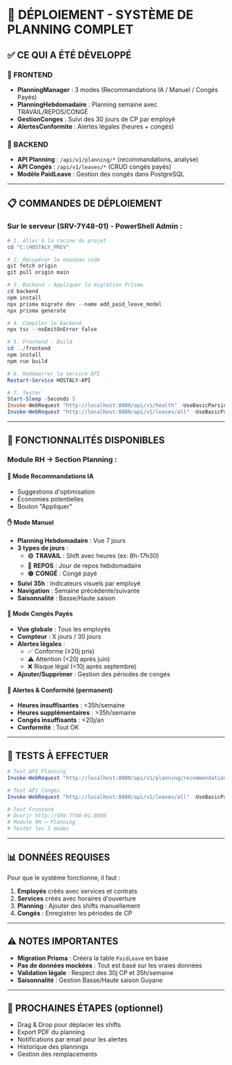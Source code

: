 # 🚀 DÉPLOIEMENT - SYSTÈME DE PLANNING COMPLET

## ✅ CE QUI A ÉTÉ DÉVELOPPÉ

### 🎨 FRONTEND
- **PlanningManager** : 3 modes (Recommandations IA / Manuel / Congés Payés)
- **PlanningHebdomadaire** : Planning semaine avec TRAVAIL/REPOS/CONGÉ
- **GestionConges** : Suivi des 30 jours de CP par employé
- **AlertesConformite** : Alertes légales (heures + congés)

### 🔧 BACKEND
- **API Planning** : `/api/v1/planning/*` (recommandations, analyse)
- **API Congés** : `/api/v1/leaves/*` (CRUD congés payés)
- **Modèle PaidLeave** : Gestion des congés dans PostgreSQL

---

## 📋 COMMANDES DE DÉPLOIEMENT

### Sur le serveur (SRV-7Y48-01) - PowerShell Admin :

```powershell
# 1. Aller à la racine du projet
cd "C:\HOSTALY_PREV"

# 2. Récupérer le nouveau code
git fetch origin
git pull origin main

# 3. Backend - Appliquer la migration Prisma
cd backend
npm install
npx prisma migrate dev --name add_paid_leave_model
npx prisma generate

# 4. Compiler le backend
npx tsc --noEmitOnError false

# 5. Frontend - Build
cd ../frontend
npm install
npm run build

# 6. Redémarrer le service API
Restart-Service HOSTALY-API

# 7. Tester
Start-Sleep -Seconds 5
Invoke-WebRequest "http://localhost:8080/api/v1/health" -UseBasicParsing
Invoke-WebRequest "http://localhost:8080/api/v1/leaves/all" -UseBasicParsing
```

---

## 🎯 FONCTIONNALITÉS DISPONIBLES

### Module RH → Section Planning :

#### 🤖 Mode Recommandations IA
- Suggestions d'optimisation
- Économies potentielles
- Bouton "Appliquer"

#### ✋ Mode Manuel
- **Planning Hebdomadaire** : Vue 7 jours
- **3 types de jours** :
  - 🟢 **TRAVAIL** : Shift avec heures (ex: 8h-17h30)
  - 🔵 **REPOS** : Jour de repos hebdomadaire
  - 🟠 **CONGÉ** : Congé payé
- **Suivi 35h** : Indicateurs visuels par employé
- **Navigation** : Semaine précédente/suivante
- **Saisonnalité** : Basse/Haute saison

#### 📅 Mode Congés Payés
- **Vue globale** : Tous les employés
- **Compteur** : X jours / 30 jours
- **Alertes légales** :
  - ✅ Conforme (≥20j pris)
  - ⚠️ Attention (<20j après juin)
  - ❌ Risque légal (<10j après septembre)
- **Ajouter/Supprimer** : Gestion des périodes de congés

#### 🚨 Alertes & Conformité (permanent)
- **Heures insuffisantes** : <35h/semaine
- **Heures supplémentaires** : >35h/semaine
- **Congés insuffisants** : <20j/an
- **Conformité** : Tout OK

---

## 🧪 TESTS À EFFECTUER

```powershell
# Test API Planning
Invoke-WebRequest "http://localhost:8080/api/v1/planning/recommendations" -UseBasicParsing

# Test API Congés
Invoke-WebRequest "http://localhost:8080/api/v1/leaves/all" -UseBasicParsing

# Test Frontend
# Ouvrir http://SRV-7Y48-01:8080
# Module RH → Planning
# Tester les 3 modes
```

---

## 📊 DONNÉES REQUISES

Pour que le système fonctionne, il faut :
1. **Employés** créés avec services et contrats
2. **Services** créés avec horaires d'ouverture
3. **Planning** : Ajouter des shifts manuellement
4. **Congés** : Enregistrer les périodes de CP

---

## ⚠️ NOTES IMPORTANTES

- **Migration Prisma** : Créera la table `PaidLeave` en base
- **Pas de données mockées** : Tout est basé sur les vraies données
- **Validation légale** : Respect des 30j CP et 35h/semaine
- **Saisonnalité** : Gestion Basse/Haute saison Guyane

---

## 🎯 PROCHAINES ÉTAPES (optionnel)

- Drag & Drop pour déplacer les shifts
- Export PDF du planning
- Notifications par email pour les alertes
- Historique des plannings
- Gestion des remplacements
